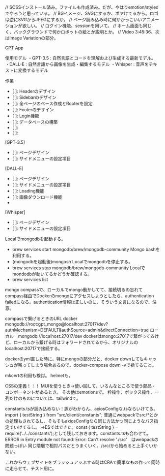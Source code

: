 // SCSSインストール済み。ファイルも作成済み。だが、やはりemotion/styledでやろうと思っている。
// BGイメージ、SVGにするか、ボヤけてるから。ロゴは逆にSVGからJPEGにするか。
// ページ読み込み時に何かかっこいいアニメーションが欲しい。
// ログイン機能、sessionを用いて。
// ホーム画面も同じく、バックグラウンドで何かロボットの絵とか説明とか。
// Video 3:45:36、次はImage Variationの部分。

GPT App

使用モデル
	・GPT-3.5 : 自然言語とコードを理解および生成する最新モデル。
	・DALL-E : 自然言語から画像を生成・編集するモデル
	・Whisper : 音声をテキストに変換するモデル
	<!-- ・Embeddings : 埋め込み (ベクトル表現) を生成するモデル -->
	<!-- ・Codex : コードを理解および生成するモデル -->
	<!-- ・Moderation : センシティブおよび 安全でない文章を検出するモデル -->


作業
- [ ]: Headerのデザイン
- [ ]: Sidebarのデザイン
- [ ]: 全ページのベース作成とRooterを設定
- [ ]: Footerのデザイン
- [ ]: Login機能
- [ ]: データベースの構築
- [ ]:
- [ ]:


[GPT-3.5]
- [ ]: ページデザイン
- [ ]: サイドメニューの設定項目


[DALL-E]
- [ ]: ページデザイン
- [ ]: サイドメニューの設定項目
- [ ]: Loading機能
- [ ]: 画像ダウンロード機能
- 


[Whisper]
- [ ]: ページデザイン
- [ ]: サイドメニューの設定項目




Localでmongodbを起動する。
 - brew services start mongodb/brew/mongodb-community
Mongo bashを利用する。
 - (mongodbを起動後)mongosh
Localでmongodbを停止する。
 - brew services stop mongodb/brew/mongodb-community
Localでmondodbが動いてるかどうか確認する。
 - brew services list

mongo compassで、ローカルでmongo動かしてて、接続切るの忘れてcompass経由でDockerのmongoにアクセスしようとしたら、authentication failedになる。authentication情報は正しいのに、そういう文言になるので、注意。

compassで繋げるときのURL
docker　 mongodb://root:gpt_mongo@localhost:27017/dev?authMechanism=DEFAULT&authSource=admin&directConnection=true
ローカル　mongodb://localhost:27017/dev
dockerはmongo:27017で繋がってるけど、ローカルから繋げる時はフォワードされてるから、オリジナルのlocalhost:20717で接続する。

dockerのyml直した時に、特にmongoの部分だと、docker downしてもキャッシュが残ってしまう場合あるので、docker-compose down -vで捨てること。

mkcertの利用も検討。
helmetも。


CSSの定義！！！
	MUIを使うとき→使い回して、いろんなところで使う部品・コンポーネントがあるとき。
	その他はemotionsで。
	枠操作、ボックス操作、一列だけのものについては、tailwindで。
	
constants.tsが読み込めない！訳がわからん、axiosConfigな.tsならいけてる。
	import { testString } from "src/client/constants"; 
	普通にwebpackでsrc/*とかの処理もされてるし、そもそもaxiosConfigなら同じ方法かつ同じようなパス指定でいけてるし。
	->ESではできた。const { testString } = require('../../constants');として残しておきます。constants.tsも合わせて。
	ERROR in Entry module not found: Error: Can't resolve './src'　はwebpackの問題っぽい
	同じ階層で相対パスだとうまくいく。/src/から始めると上手くいかない。

これからウェブサイトをブラッシュアッぷする時はCRAで簡単なもの作って同時に走らせて、テスト用に。

